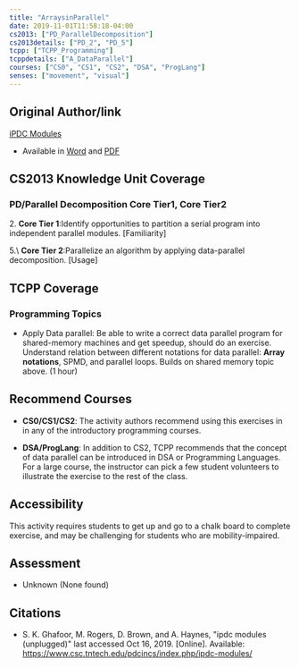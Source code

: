 ```yaml
---
title: "ArraysinParallel"
date: 2019-11-01T11:58:18-04:00
cs2013: ["PD_ParallelDecomposition"]
cs2013details: ["PD_2", "PD_5"]
tcpp: ["TCPP_Programming"]
tcppdetails: ["A_DataParallel"]
courses: ["CS0", "CS1", "CS2", "DSA", "ProgLang"]
senses: ["movement", "visual"]
---
```


## Original Author/link
[iPDC Modules](https://www.csc.tntech.edu/pdcincs/index.php/ipdc-modules/)

* Available in [Word](https://www.csc.tntech.edu/pdcincs/resources/modules/unplugged/arrays/Arrays%20in%20Parallel.docx) and [PDF](https://www.csc.tntech.edu/pdcincs/resources/modules/unplugged/arrays/Arrays%20in%20Parallel.pdf)

## CS2013 Knowledge Unit Coverage

### PD/Parallel Decomposition Core Tier1, Core Tier2



2\. **Core Tier 1**:Identify opportunities to partition a serial program into independent parallel modules. [Familiarity]

5.\ **Core Tier 2**:Parallelize an algorithm by applying data-parallel decomposition. [Usage]


## TCPP Coverage

### Programming Topics

* Apply Data parallel: Be able to write a correct data parallel program 
  for shared-memory machines and get speedup, should do an exercise. 
  Understand relation between different notations for data parallel: 
  **Array notations**, SPMD, and parallel loops. Builds on shared memory 
  topic above. (1 hour)


## Recommend Courses
* **CS0/CS1/CS2**: The activity authors recommend using this exercises in 
  in any of the introductory programming courses.

* **DSA/ProgLang**: In addition to CS2, TCPP recommends that the concept of 
  data parallel can be introduced in DSA or Programming Languages. For a large 
  course, the instructor can pick a few student volunteers to illustrate the 
  exercise to the rest of the class. 

## Accessibility 

This activity requires students to get up and go to a chalk board to complete 
exercise, and may be challenging for students who are mobility-impaired. 

## Assessment

* Unknown (None found)

## Citations

* S. K. Ghafoor, M. Rogers, D. Brown, and A. Haynes, "ipdc modules (unplugged)" 
  last accessed Oct 16, 2019. [Online]. Available: https://www.csc.tntech.edu/pdcincs/index.php/ipdc-modules/
